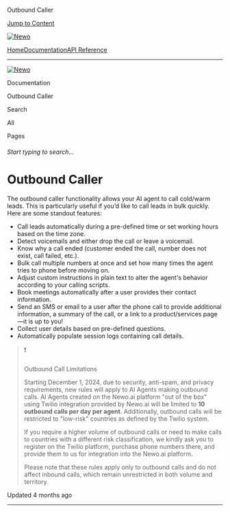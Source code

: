 Outbound Caller

[Jump to Content](#content)

[![Newo](https://files.readme.io/895bdeef8322f081f6d0f4507a17e414930dfddfddf1de452f458dc00698ca84-small-svgviewer-png-output_9.png)](/)

[Home](/)[Documentation](/docs)[API Reference](/reference)

* * *

[![Newo](https://files.readme.io/895bdeef8322f081f6d0f4507a17e414930dfddfddf1de452f458dc00698ca84-small-svgviewer-png-output_9.png)](/)

Documentation

Outbound Caller

Search

All

Pages

###### Start typing to search…

# Outbound Caller

The outbound caller functionality allows your AI agent to call cold/warm leads. This is particularly useful if you’d like to call leads in bulk quickly. Here are some standout features:

*   Call leads automatically during a pre-defined time or set working hours based on the time zone.
*   Detect voicemails and either drop the call or leave a voicemail.
*   Know why a call ended (customer ended the call, number does not exist, call failed, etc.).
*   Bulk call multiple numbers at once and set how many times the agent tries to phone before moving on.
*   Adjust custom instructions in plain text to alter the agent's behavior according to your calling scripts.
*   Book meetings automatically after a user provides their contact information.
*   Send an SMS or email to a user after the phone call to provide additional information, a summary of the call, or a link to a product/services page—it is up to you!
*   Collect user details based on pre-defined questions.
*   Automatically populate session logs containing call details.

> ❗️
> 
> ### 
> 
> Outbound Call Limitations
> 
> [](#outbound-call-limitations)
> 
> Starting December 1, 2024, due to security, anti-spam, and privacy requirements, new rules will apply to AI Agents making outbound calls. AI Agents created on the Newo.ai platform "out of the box" using Twilio integration provided by Newo.ai will be limited to **10 outbound calls per day per agent**. Additionally, outbound calls will be restricted to "low-risk" countries as defined by the Twilio system.
> 
> If you require a higher volume of outbound calls or need to make calls to countries with a different risk classification, we kindly ask you to register on the Twilio platform, purchase phone numbers there, and provide them to us for integration into the Newo.ai platform.
> 
> Please note that these rules apply only to outbound calls and do not affect inbound calls, which remain unrestricted in both volume and territory.

Updated 4 months ago

* * *
